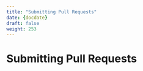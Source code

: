 ```yaml
---
title: "Submitting Pull Requests"
date: {docdate}
draft: false
weight: 253
---
```


# Submitting Pull Requests
